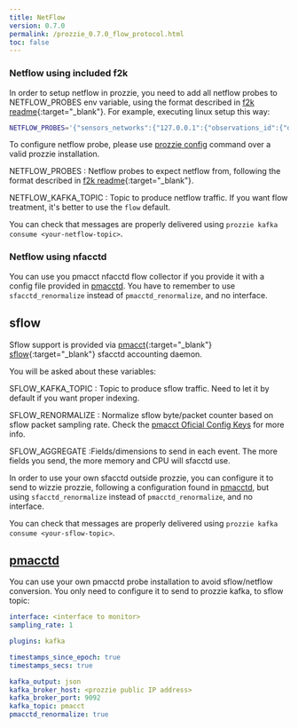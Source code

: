 ```yaml
---
title: NetFlow
version: 0.7.0
permalink: /prozzie_0.7.0_flow_protocol.html
toc: false
---
```


### Netflow using included f2k

In order to setup netflow in prozzie, you need to add all netflow probes to
NETFLOW_PROBES env variable, using the format described in
[f2k readme](https://github.com/wizzie-io/f2k/blob/master/README.md#sensors-config){:target="_blank"}.
For example, executing linux setup this way:

```bash
NETFLOW_PROBES='{"sensors_networks":{"127.0.0.1":{"observations_id":{"default":{}}}}}' setups/f2k_setup.sh
```

To configure netflow probe, please use [prozzie config](/prozzie_{{page.version}}_cli.html#prozzie-config-actions) command over a valid prozzie installation.

NETFLOW_PROBES
: Netflow probes to expect netflow from, following the format described in
[f2k readme](https://github.com/wizzie-io/f2k/blob/master/README.md#sensors-config){:target="_blank"}.

NETFLOW_KAFKA_TOPIC
: Topic to produce netflow traffic. If you want flow treatment, it's better to
use the `flow` default.

You can check that messages are properly delivered using `prozzie kafka consume <your-netflow-topic>`.

### Netflow using nfacctd

You can use you pmacct nfacctd flow collector if you provide it with a config
file provided in [pmacctd](/prozzie_{{page.version}}_flow_protocol.html#pmacctd). You have to remember to use
`sfacctd_renormalize` instead of `pmacctd_renormalize`, and no interface.

## sflow

Sflow support is provided via [pmacct](http://www.pmacct.net/){:target="_blank"}
[sflow](http://www.sflow.org/){:target="_blank"} sfacctd accounting daemon.

You will be asked about these variables:

SFLOW_KAFKA_TOPIC
: Topic to produce sflow traffic. Need to let it by default if you want proper
indexing.

SFLOW_RENORMALIZE
: Normalize sflow byte/packet counter based on sflow packet sampling rate. Check
the [pmacct Oficial Config Keys](http://wiki.pmacct.net/OfficialConfigKeys) for
more info.

SFLOW_AGGREGATE
:Fields/dimensions to send in each event. The more fields you send, the more
memory and CPU will sfacctd use.

In order to use your own sfacctd outside prozzie, you can configure it to send
to wizzie prozzie, following a configuration found in [pmacctd](#pmacctd), but
using `sfacctd_renormalize` instead of `pmacctd_renormalize`, and no interface.

You can check that messages are properly delivered using `prozzie kafka consume <your-sflow-topic>`.

## [pmacctd](http://www.pmacct.net/)

You can use your own pmacctd probe installation to avoid sflow/netflow
conversion. You only need to configure it to send to prozzie kafka, to sflow
topic:

```yaml
interface: <interface to monitor>
sampling_rate: 1

plugins: kafka

timestamps_since_epoch: true
timestamps_secs: true

kafka_output: json
kafka_broker_host: <prozzie public IP address>
kafka_broker_port: 9092
kafka_topic: pmacct
pmacctd_renormalize: true
```
